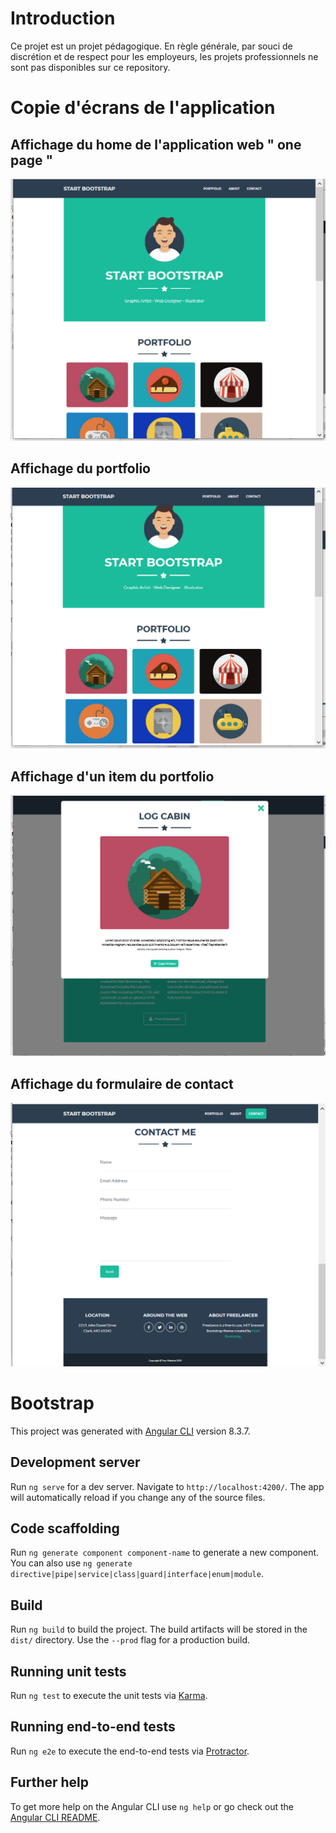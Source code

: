 # Introduction

Ce projet est un projet pédagogique. En règle générale, par souci de discrétion et de respect pour les employeurs, les projets professionnels ne sont pas disponibles sur ce repository.

# Copie d'écrans de l'application 

## Affichage du home de l'application web " one page "

<img src="doc/demo/home.png" />

## Affichage du portfolio

<img src="doc/demo/portfolio.png" />

## Affichage d'un item du portfolio

<img src="doc/demo/popup_item.png " />

## Affichage du formulaire de contact

<img src="doc/demo/contact.png " />


# Bootstrap

This project was generated with [Angular CLI](https://github.com/angular/angular-cli) version 8.3.7.

## Development server

Run `ng serve` for a dev server. Navigate to `http://localhost:4200/`. The app will automatically reload if you change any of the source files.

## Code scaffolding

Run `ng generate component component-name` to generate a new component. You can also use `ng generate directive|pipe|service|class|guard|interface|enum|module`.

## Build

Run `ng build` to build the project. The build artifacts will be stored in the `dist/` directory. Use the `--prod` flag for a production build.

## Running unit tests

Run `ng test` to execute the unit tests via [Karma](https://karma-runner.github.io).

## Running end-to-end tests

Run `ng e2e` to execute the end-to-end tests via [Protractor](http://www.protractortest.org/).

## Further help

To get more help on the Angular CLI use `ng help` or go check out the [Angular CLI README](https://github.com/angular/angular-cli/blob/master/README.md).
